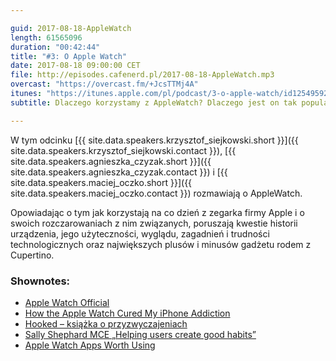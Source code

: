 ```yaml
---

guid: 2017-08-18-AppleWatch
length: 61565096
duration: "00:42:44"
title: "#3: O Apple Watch"
date: 2017-08-18 09:00:00 CET
file: http://episodes.cafenerd.pl/2017-08-18-AppleWatch.mp3
overcast: "https://overcast.fm/+JcsTTMj4A"
itunes: "https://itunes.apple.com/pl/podcast/3-o-apple-watch/id1254959267?i=1000391339824"
subtitle: Dlaczego korzystamy z AppleWatch? Dlaczego jest on tak popularny? Czy jest on wielkim rozczarowaniem?

---
```


W tym odcinku [{{ site.data.speakers.krzysztof_siejkowski.short }}]({{ site.data.speakers.krzysztof_siejkowski.contact }}), [{{ site.data.speakers.agnieszka_czyzak.short }}]({{ site.data.speakers.agnieszka_czyzak.contact }}) i [{{ site.data.speakers.maciej_oczko.short }}]({{ site.data.speakers.maciej_oczko.contact }}) rozmawiają o AppleWatch.

Opowiadając o tym jak korzystają na co dzień z zegarka firmy Apple i o swoich rozczarowaniach z nim związanych, poruszają kwestie historii urządzenia, jego użyteczności, wyglądu, zagadnień i trudności technologicznych oraz największych plusów i minusów gadżetu rodem z Cupertino.

### Shownotes:
  * [Apple Watch Official](https://www.apple.com/watch/)
  * [How the Apple Watch Cured My iPhone Addiction](https://medium.com/behavior-design/how-the-apple-watch-cured-by-iphone-addiction-e57cd7217039)
  * [Hooked – książka o przyzwyczajeniach](https://www.nirandfar.com/hooked)
  * [Sally Shephard MCE „Helping users create good habits”](https://www.youtube.com/watch?v=oIjd7XVgc2k)
  * [Apple Watch Apps Worth Using](https://siejkowski.net/watch-apps-worth-using)

